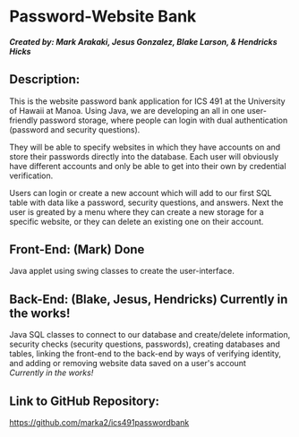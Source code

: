 # Password-Website Bank
##### Created by: Mark Arakaki, Jesus Gonzalez, Blake Larson, & Hendricks Hicks

## Description: <br />
This is the website password bank application for ICS 491 at the University of Hawaii at Manoa. Using Java, we are developing an all in one user-friendly password storage, where people can login with dual authentication (password and security questions). <br />

They will be able to specify websites in which they have accounts on and store their passwords directly into the database. Each user will obviously have different accounts and only be able to get into their own by credential verification. <br />

Users can login or create a new account which will add to our first SQL table with data like a password, security questions, and answers. Next the user is greated by a menu where they can create a new storage for a specific website, or they can delete an existing one on their account.

## Front-End: (Mark) Done <br />
Java applet using swing classes to create the user-interface.

## Back-End: (Blake, Jesus, Hendricks) Currently in the works!<br />
Java SQL classes to connect to our database and create/delete information, security checks (security questions, passwords), creating databases and tables, linking the front-end to the back-end by ways of verifying identity, and adding or removing website data saved on a user's account <br />
*Currently in the works!*

## Link to GitHub Repository:
https://github.com/marka2/ics491passwordbank
